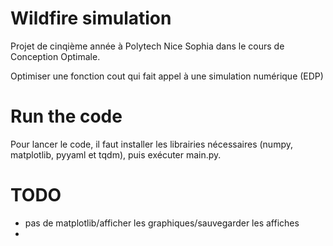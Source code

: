 # Wildfire simulation

Projet de cinqième année à Polytech Nice Sophia dans le cours de Conception Optimale.

Optimiser une fonction cout qui fait appel à une simulation numérique (EDP)

# Run the code

Pour lancer le code, il faut installer les librairies nécessaires (numpy, matplotlib, pyyaml et tqdm), puis exécuter main.py.

# TODO

- pas de matplotlib/afficher les graphiques/sauvegarder les affiches
- 